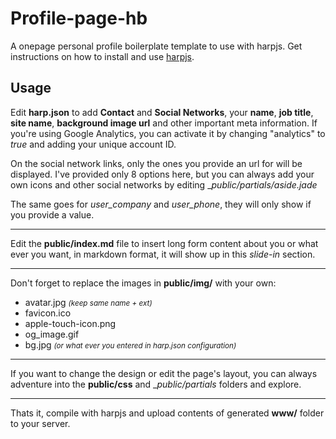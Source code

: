 # Profile-page-hb

A onepage personal profile boilerplate template to use with harpjs. Get instructions on how to install and use [harpjs](http://harpjs.com).

## Usage

Edit __harp.json__ to add __Contact__ and __Social Networks__, your __name__, __job title__, __site name__, __background image url__ and other important meta information. If you're using Google Analytics, you can activate it by changing "analytics" to *true* and adding your unique account ID. 

On the social network links, only the ones you provide an url for will be displayed. I've provided only 8 options here, but you can always add your own icons and other social networks by editing __public/_partials/aside.jade__

The same goes for *user_company* and *user_phone*, they will only show if you provide a value.

- - -
Edit the __public/index.md__ file to insert long form content about you or what ever you want, in markdown format, it will show up in this *slide-in* section.

- - -
Don't forget to replace the images in __public/img/__ with your own:
- avatar.jpg <small>*(keep same name + ext)*</small>
- favicon.ico
- apple-touch-icon.png
- og_image.gif
- bg.jpg <small>*(or what ever you entered in harp.json configuration)*</small>

- - -
If you want to change the design or edit the page's layout, you can always adventure into the __public/css__ and __public/_partials__ folders and explore.

- - -
Thats it, compile with harpjs and upload contents of generated __www/__ folder to your server.
